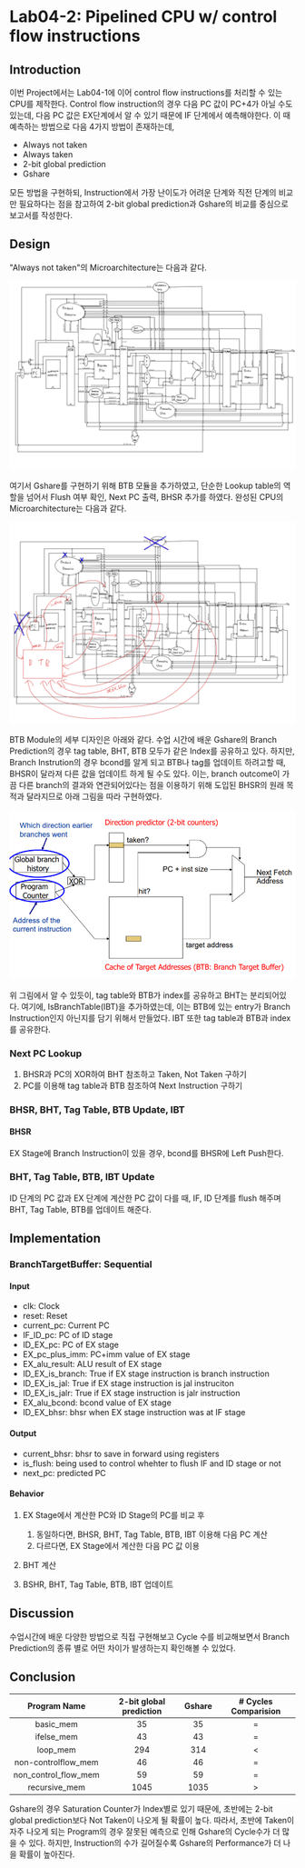 # Lab04-2: Pipelined CPU w/ control flow instructions

## Introduction

이번 Project에서는 Lab04-1에 이어 control flow instructions를 처리할 수 있는
CPU를 제작한다.
Control flow instruction의 경우 다음 PC 값이 PC+4가 아닐 수도 있는데,
다음 PC 값은 EX단계에서 알 수 있기 때문에 IF 단계에서 예측해야한다.
이 때 예측하는 방법으로 다음 4가지 방법이 존재하는데,

- Always not taken
- Always taken
- 2-bit global prediction
- Gshare

모든 방법을 구현하되, Instruction에서 가장 난이도가 어려운 단계와 직전 단계의 비교만
필요하다는 점을 참고하여 2-bit global prediction과 Gshare의 비교를 중심으로
보고서를 작성한다.

## Design

"Always not taken"의 Microarchitecture는 다음과 같다.

![always\_not\_taken](./image_sources/always_not_taken.jpeg)

여기서 Gshare를 구현하기 위해 BTB 모듈을 추가하였고, 단순한 Lookup table의 역할을 넘어서
Flush 여부 확인, Next PC 출력, BHSR 추가를 하였다.
완성된 CPU의 Microarchitecture는 다음과 같다.

![ghare](./image_sources/gshare.jpeg)

BTB Module의 세부 디자인은 아래와 같다.
수업 시간에 배운 Gshare의 Branch Prediction의 경우 tag table, BHT, BTB 모두가
같은 Index를 공유하고 있다.
하지만, Branch Instrution의 경우 bcond를 알게 되고 BTB나 tag를 업데이트 하려고할 때,
BHSR이 달라져 다른 값을 업데이트 하게 될 수도 있다.
이는, branch outcome이 가끔 다른 branch의 결과와 연관되어있다는 점을 이용하기 위해
도입된 BHSR의 원래 목적과 달라지므로 아래 그림을 따라 구현하였다.

![microarchitecture](./image_sources/microarchitecture.png)

위 그림에서 알 수 있듯이, tag table와 BTB가 index를 공유하고 BHT는 분리되어있다.
여기에, IsBranchTable(IBT)을 추가하였는데, 이는 BTB에 있는 entry가 Branch Instruction인지
아닌지를 담기 위해서 만들었다.
IBT 또한 tag table과 BTB과 index를 공유한다.

### Next PC Lookup

1) BHSR과 PC의 XOR하여 BHT 참조하고 Taken, Not Taken 구하기
2) PC를 이용해 tag table과 BTB 참조하여 Next Instruction 구하기

### BHSR, BHT, Tag Table, BTB Update, IBT

#### BHSR

EX Stage에 Branch Instruction이 있을 경우, bcond를 BHSR에 Left Push한다.

### BHT, Tag Table, BTB, IBT Update

ID 단계의 PC 값과 EX 단계에 계산한 PC 값이 다를 때, IF, ID 단계를 flush 해주며
BHT, Tag Table, BTB를 업데이트 해준다.

## Implementation

### BranchTargetBuffer: Sequential

#### Input

- clk: Clock
- reset: Reset
- current\_pc: Current PC
- IF\_ID\_pc: PC of ID stage
- ID\_EX\_pc: PC of EX stage
- EX\_pc\_plus\_imm: PC+imm value of EX stage
- EX\_alu\_result: ALU result of EX stage
- ID\_EX\_is\_branch: True if EX stage instruction is branch instruction
- ID\_EX\_is\_jal: True if EX stage instruction is jal instruciton
- ID\_EX\_is\_jalr: True if EX stage instruction is jalr instruction
- EX\_alu\_bcond: bcond value of EX stage
- ID\_EX\_bhsr: bhsr when EX stage instruction was at IF stage

#### Output

- current\_bhsr: bhsr to save in forward using registers
- is\_flush: being used to control whehter to flush IF and ID stage or not
- next\_pc: predicted PC

#### Behavior

1. EX Stage에서 계산한 PC와 ID Stage의 PC를 비교 후
    1. 동일하다면, BHSR, BHT, Tag Table, BTB, IBT 이용해 다음 PC 계산
    2. 다르다면, EX Stage에서 계산한 다음 PC 값 이용

2. BHT 계산
3. BSHR, BHT, Tag Table, BTB, IBT 업데이트

## Discussion

수업시간에 배운 다양한 방법으로 직접 구현해보고 Cycle 수를 비교해보면서
Branch Prediction의 종류 별로 어떤 차이가 발생하는지 확인해볼 수 있었다.

## Conclusion

|Program Name|2-bit global prediction|Gshare|# Cycles Comparision|
|:--:|:--:|:--:|:--:|
|basic\_mem|35|35|=|
|ifelse\_mem|43|43|=|
|loop\_mem|294|314|<|
|non-controlflow\_mem|46|46|=|
|non\_control\_flow\_mem|59|59|=|
|recursive\_mem|1045|1035|>|

Gshare의 경우 Saturation Counter가 Index별로 있기 때문에,
초반에는 2-bit global prediction보다 Not Taken이 나오게 될 확률이 높다.
따라서, 초반에 Taken이 자주 나오게 되는 Program의 경우
잘못된 예측으로 인해 Gshare의 Cycle수가 더 많을 수 있다.
하지만, Instruction의 수가 길어질수록 Gshare의 Performance가 더 나을 확률이 높아진다.

